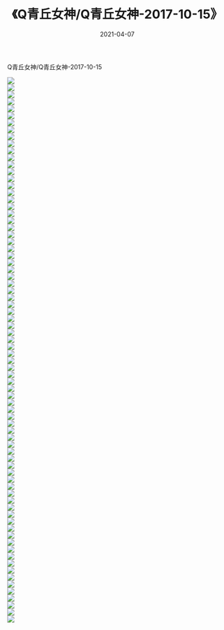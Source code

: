 ﻿---
layout: post
title:  《Q青丘女神/Q青丘女神-2017-10-15》
date:   2021-04-07
img: http://pic.660000.xyz/1:/网络美图/2021/Q青丘女神/Q青丘女神-2017-10-15/000.jpg
categories: [美女, 清纯, 唯美]
---

Q青丘女神/Q青丘女神-2017-10-15

 ![](http://pic.660000.xyz/1:/网络美图/2021/Q青丘女神/Q青丘女神-2017-10-15/001.jpg) <br>![](http://pic.660000.xyz/1:/网络美图/2021/Q青丘女神/Q青丘女神-2017-10-15/002.jpg) <br>![](http://pic.660000.xyz/1:/网络美图/2021/Q青丘女神/Q青丘女神-2017-10-15/003.jpg) <br>![](http://pic.660000.xyz/1:/网络美图/2021/Q青丘女神/Q青丘女神-2017-10-15/004.jpg) <br>![](http://pic.660000.xyz/1:/网络美图/2021/Q青丘女神/Q青丘女神-2017-10-15/005.jpg) <br>![](http://pic.660000.xyz/1:/网络美图/2021/Q青丘女神/Q青丘女神-2017-10-15/006.jpg) <br>![](http://pic.660000.xyz/1:/网络美图/2021/Q青丘女神/Q青丘女神-2017-10-15/007.jpg) <br>![](http://pic.660000.xyz/1:/网络美图/2021/Q青丘女神/Q青丘女神-2017-10-15/008.jpg) <br>![](http://pic.660000.xyz/1:/网络美图/2021/Q青丘女神/Q青丘女神-2017-10-15/009.jpg) <br>![](http://pic.660000.xyz/1:/网络美图/2021/Q青丘女神/Q青丘女神-2017-10-15/010.jpg) <br>![](http://pic.660000.xyz/1:/网络美图/2021/Q青丘女神/Q青丘女神-2017-10-15/011.jpg) <br>![](http://pic.660000.xyz/1:/网络美图/2021/Q青丘女神/Q青丘女神-2017-10-15/012.jpg) <br>![](http://pic.660000.xyz/1:/网络美图/2021/Q青丘女神/Q青丘女神-2017-10-15/013.jpg) <br>![](http://pic.660000.xyz/1:/网络美图/2021/Q青丘女神/Q青丘女神-2017-10-15/014.jpg) <br>![](http://pic.660000.xyz/1:/网络美图/2021/Q青丘女神/Q青丘女神-2017-10-15/015.jpg) <br>![](http://pic.660000.xyz/1:/网络美图/2021/Q青丘女神/Q青丘女神-2017-10-15/016.jpg) <br>![](http://pic.660000.xyz/1:/网络美图/2021/Q青丘女神/Q青丘女神-2017-10-15/017.jpg) <br>![](http://pic.660000.xyz/1:/网络美图/2021/Q青丘女神/Q青丘女神-2017-10-15/018.jpg) <br>![](http://pic.660000.xyz/1:/网络美图/2021/Q青丘女神/Q青丘女神-2017-10-15/019.jpg) <br>![](http://pic.660000.xyz/1:/网络美图/2021/Q青丘女神/Q青丘女神-2017-10-15/020.jpg) <br>![](http://pic.660000.xyz/1:/网络美图/2021/Q青丘女神/Q青丘女神-2017-10-15/021.jpg) <br>![](http://pic.660000.xyz/1:/网络美图/2021/Q青丘女神/Q青丘女神-2017-10-15/022.jpg) <br>![](http://pic.660000.xyz/1:/网络美图/2021/Q青丘女神/Q青丘女神-2017-10-15/023.jpg) <br>![](http://pic.660000.xyz/1:/网络美图/2021/Q青丘女神/Q青丘女神-2017-10-15/024.jpg) <br>![](http://pic.660000.xyz/1:/网络美图/2021/Q青丘女神/Q青丘女神-2017-10-15/025.jpg) <br>![](http://pic.660000.xyz/1:/网络美图/2021/Q青丘女神/Q青丘女神-2017-10-15/026.jpg) <br>![](http://pic.660000.xyz/1:/网络美图/2021/Q青丘女神/Q青丘女神-2017-10-15/027.jpg) <br>![](http://pic.660000.xyz/1:/网络美图/2021/Q青丘女神/Q青丘女神-2017-10-15/028.jpg) <br>![](http://pic.660000.xyz/1:/网络美图/2021/Q青丘女神/Q青丘女神-2017-10-15/029.jpg) <br>![](http://pic.660000.xyz/1:/网络美图/2021/Q青丘女神/Q青丘女神-2017-10-15/030.jpg) <br>![](http://pic.660000.xyz/1:/网络美图/2021/Q青丘女神/Q青丘女神-2017-10-15/031.jpg) <br>![](http://pic.660000.xyz/1:/网络美图/2021/Q青丘女神/Q青丘女神-2017-10-15/032.jpg) <br>![](http://pic.660000.xyz/1:/网络美图/2021/Q青丘女神/Q青丘女神-2017-10-15/033.jpg) <br>![](http://pic.660000.xyz/1:/网络美图/2021/Q青丘女神/Q青丘女神-2017-10-15/034.jpg) <br>![](http://pic.660000.xyz/1:/网络美图/2021/Q青丘女神/Q青丘女神-2017-10-15/035.jpg) <br>![](http://pic.660000.xyz/1:/网络美图/2021/Q青丘女神/Q青丘女神-2017-10-15/036.jpg) <br>![](http://pic.660000.xyz/1:/网络美图/2021/Q青丘女神/Q青丘女神-2017-10-15/037.jpg) <br>![](http://pic.660000.xyz/1:/网络美图/2021/Q青丘女神/Q青丘女神-2017-10-15/038.jpg) <br>![](http://pic.660000.xyz/1:/网络美图/2021/Q青丘女神/Q青丘女神-2017-10-15/039.jpg) <br>![](http://pic.660000.xyz/1:/网络美图/2021/Q青丘女神/Q青丘女神-2017-10-15/040.jpg) <br>![](http://pic.660000.xyz/1:/网络美图/2021/Q青丘女神/Q青丘女神-2017-10-15/041.jpg) <br>![](http://pic.660000.xyz/1:/网络美图/2021/Q青丘女神/Q青丘女神-2017-10-15/042.jpg) <br>![](http://pic.660000.xyz/1:/网络美图/2021/Q青丘女神/Q青丘女神-2017-10-15/043.jpg) <br>![](http://pic.660000.xyz/1:/网络美图/2021/Q青丘女神/Q青丘女神-2017-10-15/044.jpg) <br>![](http://pic.660000.xyz/1:/网络美图/2021/Q青丘女神/Q青丘女神-2017-10-15/045.jpg) <br>![](http://pic.660000.xyz/1:/网络美图/2021/Q青丘女神/Q青丘女神-2017-10-15/046.jpg) <br>![](http://pic.660000.xyz/1:/网络美图/2021/Q青丘女神/Q青丘女神-2017-10-15/047.jpg) <br>![](http://pic.660000.xyz/1:/网络美图/2021/Q青丘女神/Q青丘女神-2017-10-15/048.jpg) <br>![](http://pic.660000.xyz/1:/网络美图/2021/Q青丘女神/Q青丘女神-2017-10-15/049.jpg) <br>![](http://pic.660000.xyz/1:/网络美图/2021/Q青丘女神/Q青丘女神-2017-10-15/050.jpg) <br>![](http://pic.660000.xyz/1:/网络美图/2021/Q青丘女神/Q青丘女神-2017-10-15/051.jpg) <br>![](http://pic.660000.xyz/1:/网络美图/2021/Q青丘女神/Q青丘女神-2017-10-15/052.jpg) <br>![](http://pic.660000.xyz/1:/网络美图/2021/Q青丘女神/Q青丘女神-2017-10-15/053.jpg) <br>![](http://pic.660000.xyz/1:/网络美图/2021/Q青丘女神/Q青丘女神-2017-10-15/054.jpg) <br>![](http://pic.660000.xyz/1:/网络美图/2021/Q青丘女神/Q青丘女神-2017-10-15/055.jpg) <br>![](http://pic.660000.xyz/1:/网络美图/2021/Q青丘女神/Q青丘女神-2017-10-15/056.jpg) <br>![](http://pic.660000.xyz/1:/网络美图/2021/Q青丘女神/Q青丘女神-2017-10-15/057.jpg) <br>![](http://pic.660000.xyz/1:/网络美图/2021/Q青丘女神/Q青丘女神-2017-10-15/058.jpg) <br>![](http://pic.660000.xyz/1:/网络美图/2021/Q青丘女神/Q青丘女神-2017-10-15/059.jpg) <br>![](http://pic.660000.xyz/1:/网络美图/2021/Q青丘女神/Q青丘女神-2017-10-15/060.jpg) <br>![](http://pic.660000.xyz/1:/网络美图/2021/Q青丘女神/Q青丘女神-2017-10-15/061.jpg) <br>![](http://pic.660000.xyz/1:/网络美图/2021/Q青丘女神/Q青丘女神-2017-10-15/062.jpg) <br>![](http://pic.660000.xyz/1:/网络美图/2021/Q青丘女神/Q青丘女神-2017-10-15/063.jpg) <br>![](http://pic.660000.xyz/1:/网络美图/2021/Q青丘女神/Q青丘女神-2017-10-15/064.jpg) <br>![](http://pic.660000.xyz/1:/网络美图/2021/Q青丘女神/Q青丘女神-2017-10-15/065.jpg) <br>![](http://pic.660000.xyz/1:/网络美图/2021/Q青丘女神/Q青丘女神-2017-10-15/066.jpg) <br>![](http://pic.660000.xyz/1:/网络美图/2021/Q青丘女神/Q青丘女神-2017-10-15/067.jpg) <br>![](http://pic.660000.xyz/1:/网络美图/2021/Q青丘女神/Q青丘女神-2017-10-15/068.jpg) <br>![](http://pic.660000.xyz/1:/网络美图/2021/Q青丘女神/Q青丘女神-2017-10-15/069.jpg) <br>![](http://pic.660000.xyz/1:/网络美图/2021/Q青丘女神/Q青丘女神-2017-10-15/070.jpg) <br>![](http://pic.660000.xyz/1:/网络美图/2021/Q青丘女神/Q青丘女神-2017-10-15/071.jpg) <br>![](http://pic.660000.xyz/1:/网络美图/2021/Q青丘女神/Q青丘女神-2017-10-15/072.jpg) <br>![](http://pic.660000.xyz/1:/网络美图/2021/Q青丘女神/Q青丘女神-2017-10-15/073.jpg) <br>![](http://pic.660000.xyz/1:/网络美图/2021/Q青丘女神/Q青丘女神-2017-10-15/074.jpg) <br>![](http://pic.660000.xyz/1:/网络美图/2021/Q青丘女神/Q青丘女神-2017-10-15/075.jpg) <br>![](http://pic.660000.xyz/1:/网络美图/2021/Q青丘女神/Q青丘女神-2017-10-15/076.jpg) <br>![](http://pic.660000.xyz/1:/网络美图/2021/Q青丘女神/Q青丘女神-2017-10-15/077.jpg) <br>![](http://pic.660000.xyz/1:/网络美图/2021/Q青丘女神/Q青丘女神-2017-10-15/078.jpg) <br>